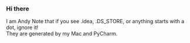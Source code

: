 ### Hi there
I am Andy
Note that if you see .idea, .DS_STORE, or anything starts with a dot, ignore it!  
They are generated by my Mac and PyCharm.  
